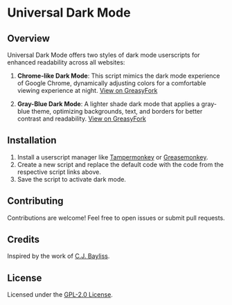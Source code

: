 # Universal Dark Mode

## Overview
Universal Dark Mode offers two styles of dark mode userscripts for enhanced readability across all websites:

1. **Chrome-like Dark Mode**: This script mimics the dark mode experience of Google Chrome, dynamically adjusting colors for a comfortable viewing experience at night. [View on GreasyFork](https://greasyfork.org/en/scripts/512895-universal-dark-mode-2-chrome-like)

2. **Gray-Blue Dark Mode**: A lighter shade dark mode that applies a gray-blue theme, optimizing backgrounds, text, and borders for better contrast and readability. [View on GreasyFork](https://greasyfork.org/en/scripts/512897-universal-dark-mode-3-gray-blue)

## Installation
1. Install a userscript manager like [Tampermonkey](https://www.tampermonkey.net/) or [Greasemonkey](https://www.greasespot.net/).
2. Create a new script and replace the default code with the code from the respective script links above.
3. Save the script to activate dark mode.

## Contributing
Contributions are welcome! Feel free to open issues or submit pull requests.

## Credits
Inspired by the work of [C.J. Bayliss](https://gist.github.com/cjbayliss/258b409395702efaba3a0a9794c6cea0).

## License
Licensed under the [GPL-2.0 License](https://opensource.org/licenses/GPL-2.0).
